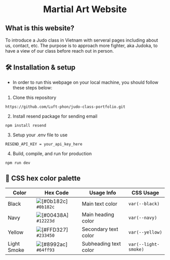 <h1 align="center"> Martial Art Website </h1>

## What is this website?
To introduce a Judo class in Vietnam with serveral pages including about us, contact, etc. The purpose is to approach more fighter, aka Judoka, to have a view of our class before reach out in person.

## 🛠 Installation & setup
- In order to run this webpage on your local machine, you should follow these steps below:
1)  Clone this repository
```
https://github.com/Luft-phon/judo-class-portfolio.git
```

2) Install resend package for sending email
```
npm install resend
```

3) Setup your .env file to use 
```
RESEND_API_KEY = your_api_key_here
```

4) Build, compile, and run for production 
```
npm run dev
```

## 🎨 CSS hex color palette

| Color         | Hex Code                                                             | Usage Info                              | CSS Usage              |
| ------------- | -------------------------------------------------------------------- | --------------------------------------- | ---------------------- |
| Black     | ![[#0b182c]](https://singlecolorimage.com/get/171717/15x15) `#0b182c` | Main text color                   | `var(--black)`     |
| Navy          | ![[#00438A]](https://singlecolorimage.com/get/00438A/15x15) `#12223d` | Main heading color              | `var(--navy)`          |
| Yellow    | ![[#FFD327]](https://singlecolorimage.com/get/FFD327/15x15) `#233450` | Secondary text color | `var(--yellow)`    |
| Light Smoke    | ![[#8992ac]](https://singlecolorimage.com/get/64ff93/15x15) `#64ff93` | Subheading text color                       | `var(--light-smoke)`    |
